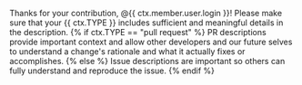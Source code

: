 Thanks for your contribution, @{{ ctx.member.user.login }}! Please make sure that your {{ ctx.TYPE }} includes sufficient and meaningful details in the description.
{% if ctx.TYPE == "pull request" %}
PR descriptions provide important context and allow other developers and our future selves to understand a change's rationale and what it actually fixes or accomplishes.
{% else %}
Issue descriptions are important so others can fully understand and reproduce the issue.
{% endif %}
<!--- boilerplate: no_body_nag --->
